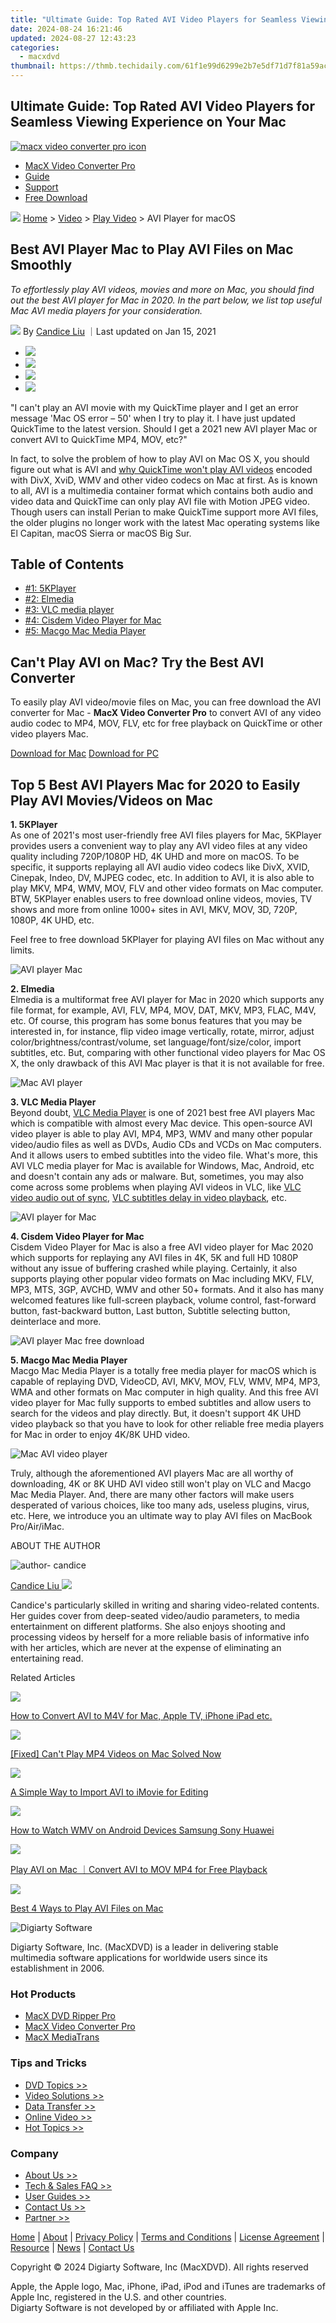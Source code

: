 ```yaml
---
title: "Ultimate Guide: Top Rated AVI Video Players for Seamless Viewing Experience on Your Mac"
date: 2024-08-24 16:21:46
updated: 2024-08-27 12:43:23
categories:
  - macxdvd
thumbnail: https://thmb.techidaily.com/61f1e99d6299e2b7e5df71d7f81a59ac930cb2c81d484489a08d43204f560599.jpg
---
```


## Ultimate Guide: Top Rated AVI Video Players for Seamless Viewing Experience on Your Mac

[![macx video converter pro icon](https://www.macxdvd.com/mac-video-converter-pro/../image-style/new-seo/icon11.png)](https://tools.techidaily.com/macxdvd/products/)

* [MacX Video Converter Pro](https://tools.techidaily.com/macxdvd/products/)
* [Guide](https://tools.techidaily.com/macxdvd/products/)
* [Support](https://tools.techidaily.com/macxdvd/products/)
* [Free Download](https://tools.techidaily.com/macxdvd/products/)



![](https://www.macxdvd.com/mac-video-converter-pro/../image-style/new-seo/icon7.png) [Home](https://tools.techidaily.com/macxdvd/products/) \> [Video](https://tools.techidaily.com/macxdvd/products/) \> [Play Video](https://tools.techidaily.com/macxdvd/products/) \> AVI Player for macOS

## Best AVI Player Mac to Play AVI Files on Mac Smoothly 



_To effortlessly play AVI videos, movies and more on Mac, you should find out the best AVI player for Mac in 2020\. In the part below, we list top useful Mac AVI media players for your consideration._ 

![](https://www.macxdvd.com/mac-video-converter-pro/../image-style/new-seo/icon6.png) By [Candice Liu](https://tools.techidaily.com/macxdvd/products/) ｜Last updated on Jan 15, 2021

* [![](https://www.macxdvd.com/mac-video-converter-pro/../image-style/new-seo/share-fa.jpg)](https://www.facebook.com/sharer/sharer.php?u=https://www.macxdvd.com/mac-video-converter-pro/avi-player-mac.htm)
* [![](https://www.macxdvd.com/mac-video-converter-pro/../image-style/new-seo/share-tw.jpg)](https://twitter.com/intent/tweet?url=https://www.macxdvd.com/mac-video-converter-pro/avi-player-mac.htm&text=)
* [![](https://www.macxdvd.com/mac-video-converter-pro/../image-style/new-seo/share-email.jpg)](https://www.macxdvd.com/mac-video-converter-pro/mailto:info@example.com?&subject=&body=https://www.macxdvd.com/mac-video-converter-pro/avi-player-mac.htm)
* [![](https://www.macxdvd.com/mac-video-converter-pro/../image-style/new-seo/share-in.jpg)](https://www.linkedin.com/shareArticle?mini=true&url=https://www.macxdvd.com/mac-video-converter-pro/avi-player-mac.htm&title=&summary=&source=)

"I can't play an AVI movie with my QuickTime player and I get an error message 'Mac OS error – 50' when I try to play it. I have just updated QuickTime to the latest version. Should I get a 2021 new AVI player Mac or convert AVI to QuickTime MP4, MOV, etc?" 

In fact, to solve the problem of how to play AVI on Mac OS X, you should figure out what is AVI and [why QuickTime won't play AVI videos](https://tools.techidaily.com/macxdvd/products/) encoded with DivX, XviD, WMV and other video codecs on Mac at first. As is known to all, AVI is a multimedia container format which contains both audio and video data and QuickTime can only play AVI file with Motion JPEG video. Though users can install Perian to make QuickTime support more AVI files, the older plugins no longer work with the latest Mac operating systems like El Capitan, macOS Sierra or macOS Big Sur.

## Table of Contents

* [#1: 5KPlayer](https://tools.techidaily.com/macxdvd/products/)
* [#2: Elmedia](https://tools.techidaily.com/macxdvd/products/)
* [#3: VLC media player](https://tools.techidaily.com/macxdvd/products/)
* [#4: Cisdem Video Player for Mac](https://tools.techidaily.com/macxdvd/products/)
* [#5: Macgo Mac Media Player](https://tools.techidaily.com/macxdvd/products/)

##  Can't Play AVI on Mac? Try the Best AVI Converter 

To easily play AVI video/movie files on Mac, you can free download the AVI converter for Mac - **MacX Video Converter Pro** to convert AVI of any video audio codec to MP4, MOV, FLV, etc for free playback on QuickTime or other video players Mac. 

[Download for Mac](https://tools.techidaily.com/macxdvd/products/) [Download for PC](https://tools.techidaily.com/macxdvd/products/) 

## Top 5 Best AVI Players Mac for 2020 to Easily Play AVI Movies/Videos on Mac

**1\. 5KPlayer**  
As one of 2021's most user-friendly free AVI files players for Mac, 5KPlayer provides users a convenient way to play any AVI video files at any video quality including 720P/1080P HD, 4K UHD and more on macOS. To be specific, it supports replaying all AVI audio video codecs like DivX, XVID, Cinepak, Indeo, DV, MJPEG codec, etc. In addition to AVI, it is also able to play MKV, MP4, WMV, MOV, FLV and other video formats on Mac computer. BTW, 5KPlayer enables users to free download online videos, movies, TV shows and more from online 1000+ sites in AVI, MKV, MOV, 3D, 720P, 1080P, 4K UHD, etc. 

Feel free to free download 5KPlayer for playing AVI files on Mac without any limits.

![AVI player Mac](https://www.macxdvd.com/mac-video-converter-pro/article-image/wmv-player-mac1.png) 

**2\. Elmedia**  
 Elmedia is a multiformat free AVI player for Mac in 2020 which supports any file format, for example, AVI, FLV, MP4, MOV, DAT, MKV, MP3, FLAC, M4V, etc. Of course, this program has some bonus features that you may be interested in, for instance, flip video image vertically, rotate, mirror, adjust color/brightness/contrast/volume, set language/font/size/color, import subtitles, etc. But, comparing with other functional video players for Mac OS X, the only drawback of this AVI Mac player is that it is not available for free. 

![Mac AVI player](https://www.macxdvd.com/mac-video-converter-pro/article-image/avi-player-mac1.jpg) 

**3\. VLC Media Player**  
 Beyond doubt, [VLC Media Player](https://tools.techidaily.com/macxdvd/products/) is one of 2021 best free AVI players Mac which is compatible with almost every Mac device. This open-source AVI video player is able to play AVI, MP4, MP3, WMV and many other popular video/audio files as well as DVDs, Audio CDs and VCDs on Mac computers. And it allows users to embed subtitles into the video file. What's more, this AVI VLC media player for Mac is available for Windows, Mac, Android, etc and doesn't contain any ads or malware. But, sometimes, you may also come across some problems when playing AVI videos in VLC, like [VLC video audio out of sync](https://tools.techidaily.com/macxdvd/products/), [VLC subtitles delay in video playback](https://tools.techidaily.com/macxdvd/products/), etc.

![AVI player for Mac](https://www.macxdvd.com/mac-video-converter-pro/article-image/wmv-player-mac2.png) 

**4\. Cisdem Video Player for Mac**  
Cisdem Video Player for Mac is also a free AVI video player for Mac 2020 which supports for replaying any AVI files in 4K, 5K and full HD 1080P without any issue of buffering crashed while playing. Certainly, it also supports playing other popular video formats on Mac including MKV, FLV, MP3, MTS, 3GP, AVCHD, WMV and other 50+ formats. And it also has many welcomed features like full-screen playback, volume control, fast-forward button, fast-backward button, Last button, Subtitle selecting button, deinterlace and more. 

![AVI player Mac free download](https://www.macxdvd.com/mac-video-converter-pro/article-image/avi-player-mac2.jpg) 

**5\. Macgo Mac Media Player**  
Macgo Mac Media Player is a totally free media player for macOS which is capable of replaying DVD, VideoCD, AVI, MKV, MOV, FLV, WMV, MP4, MP3, WMA and other formats on Mac computer in high quality. And this free AVI video player for Mac fully supports to embed subtitles and allow users to search for the videos and play directly. But, it doesn't support 4K UHD video playback so that you have to look for other reliable free media players for Mac in order to enjoy 4K/8K UHD video. 

![Mac AVI video player](https://www.macxdvd.com/mac-video-converter-pro/article-image/avi-player-mac3.jpg) 

Truly, although the aforementioned AVI players Mac are all worthy of downloading, 4K or 8K UHD AVI video still won't play on VLC and Macgo Mac Media Player. And, there are many other factors will make users desperated of various choices, like too many ads, useless plugins, virus, etc. Here, we introduce you an ultimate way to play AVI files on MacBook Pro/Air/iMac.

ABOUT THE AUTHOR

![author- candice](https://www.macxdvd.com/mac-video-converter-pro/../image-style/new-seo/candice.png) 

[Candice Liu ![](https://www.macxdvd.com/mac-video-converter-pro/../image-style/new-seo/share-in1.jpg)](https://www.linkedin.com/in/candice-liu-444483a3/) 

Candice's particularly skilled in writing and sharing video-related contents. Her guides cover from deep-seated video/audio parameters, to media entertainment on different platforms. She also enjoys shooting and processing videos by herself for a more reliable basis of informative info with her articles, which are never at the expense of eliminating an entertaining read.



Related Articles

![](https://www.macxdvd.com/mac-video-converter-pro/../image-style/new-seo/pic7.jpg)

[How to Convert AVI to M4V for Mac, Apple TV, iPhone iPad etc.](https://tools.techidaily.com/macxdvd/products/) 

![](https://www.macxdvd.com/mac-video-converter-pro/../image-style/new-seo/pic6.jpg)

[\[Fixed\] Can't Play MP4 Videos on Mac Solved Now](https://tools.techidaily.com/macxdvd/products/) 

![](https://www.macxdvd.com/mac-video-converter-pro/../image-style/new-seo/pic5.jpg)

[A Simple Way to Import AVI to iMovie for Editing](https://tools.techidaily.com/macxdvd/products/) 

![](https://www.macxdvd.com/mac-video-converter-pro/../image-style/new-seo/pic4.jpg)

[How to Watch WMV on Android Devices Samsung Sony Huawei](https://tools.techidaily.com/macxdvd/products/) 

![](https://www.macxdvd.com/mac-video-converter-pro/../image-style/new-seo/pic3.jpg)

[Play AVI on Mac ｜Convert AVI to MOV MP4 for Free Playback](https://tools.techidaily.com/macxdvd/products/) 

![](https://www.macxdvd.com/mac-video-converter-pro/../image-style/new-seo/pic2.jpg)

[Best 4 Ways to Play AVI Files on Mac](https://tools.techidaily.com/macxdvd/products/) 



![Digiarty Software](https://www.macxdvd.com/mac-video-converter-pro/../icon/logo.png) 

Digiarty Software, Inc. (MacXDVD) is a leader in delivering stable multimedia software applications for worldwide users since its establishment in 2006.

### Hot Products

* [MacX DVD Ripper Pro](https://tools.techidaily.com/macxdvd/products/)
* [MacX Video Converter Pro](https://tools.techidaily.com/macxdvd/products/)
* [MacX MediaTrans](https://tools.techidaily.com/macxdvd/products/)

### Tips and Tricks

* [DVD Topics >>](https://tools.techidaily.com/macxdvd/products/)
* [Video Solutions >>](https://tools.techidaily.com/macxdvd/products/)
* [Data Transfer >>](https://tools.techidaily.com/macxdvd/products/)
* [Online Video >>](https://tools.techidaily.com/macxdvd/products/)
* [Hot Topics >>](https://tools.techidaily.com/macxdvd/products/)

### Company

* [About Us >>](https://tools.techidaily.com/macxdvd/products/)
* [Tech & Sales FAQ >>](https://tools.techidaily.com/macxdvd/products/)
* [User Guides >>](https://tools.techidaily.com/macxdvd/products/)
* [Contact Us >>](https://tools.techidaily.com/macxdvd/products/)
* [Partner >>](https://tools.techidaily.com/macxdvd/products/)



[Home](https://tools.techidaily.com/macxdvd/products/) | [About](https://tools.techidaily.com/macxdvd/products/) | [Privacy Policy](https://tools.techidaily.com/macxdvd/products/) | [Terms and Conditions](https://tools.techidaily.com/macxdvd/products/) | [License Agreement](https://tools.techidaily.com/macxdvd/products/) | [Resource](https://tools.techidaily.com/macxdvd/products/) | [News](https://tools.techidaily.com/macxdvd/products/) | [Contact Us](https://tools.techidaily.com/macxdvd/products/)

Copyright © 2024 Digiarty Software, Inc (MacXDVD). All rights reserved

Apple, the Apple logo, Mac, iPhone, iPad, iPod and iTunes are trademarks of Apple Inc, registered in the U.S. and other countries.  
Digiarty Software is not developed by or affiliated with Apple Inc.

<ins class="adsbygoogle"
     style="display:block"
     data-ad-format="autorelaxed"
     data-ad-client="ca-pub-7571918770474297"
     data-ad-slot="1223367746"></ins>



<ins class="adsbygoogle"
     style="display:block"
     data-ad-client="ca-pub-7571918770474297"
     data-ad-slot="8358498916"
     data-ad-format="auto"
     data-full-width-responsive="true"></ins>
